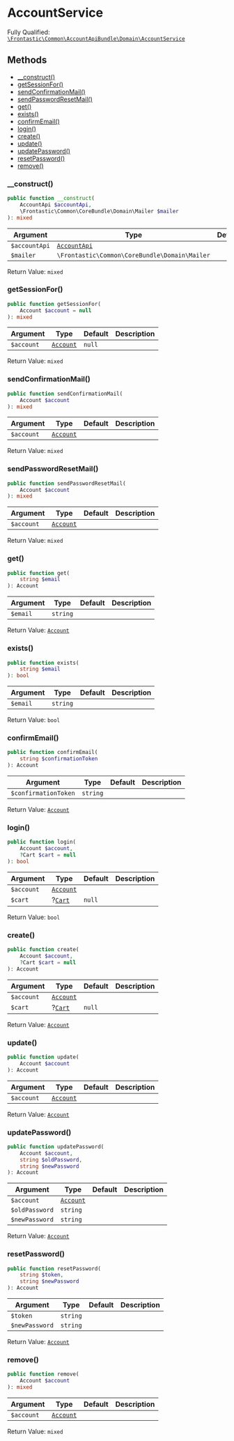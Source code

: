 #  AccountService

Fully Qualified: [`\Frontastic\Common\AccountApiBundle\Domain\AccountService`](../../../../src/php/AccountApiBundle/Domain/AccountService.php)




## Methods

* [__construct()](#__construct)
* [getSessionFor()](#getsessionfor)
* [sendConfirmationMail()](#sendconfirmationmail)
* [sendPasswordResetMail()](#sendpasswordresetmail)
* [get()](#get)
* [exists()](#exists)
* [confirmEmail()](#confirmemail)
* [login()](#login)
* [create()](#create)
* [update()](#update)
* [updatePassword()](#updatepassword)
* [resetPassword()](#resetpassword)
* [remove()](#remove)


### __construct()


```php
public function __construct(
    AccountApi $accountApi,
    \Frontastic\Common\CoreBundle\Domain\Mailer $mailer
): mixed
```






Argument|Type|Default|Description
--------|----|-------|-----------
`$accountApi`|[`AccountApi`](AccountApi.md)||
`$mailer`|`\Frontastic\Common\CoreBundle\Domain\Mailer`||

Return Value: `mixed`

### getSessionFor()


```php
public function getSessionFor(
    Account $account = null
): mixed
```






Argument|Type|Default|Description
--------|----|-------|-----------
`$account`|[`Account`](Account.md)|`null`|

Return Value: `mixed`

### sendConfirmationMail()


```php
public function sendConfirmationMail(
    Account $account
): mixed
```






Argument|Type|Default|Description
--------|----|-------|-----------
`$account`|[`Account`](Account.md)||

Return Value: `mixed`

### sendPasswordResetMail()


```php
public function sendPasswordResetMail(
    Account $account
): mixed
```






Argument|Type|Default|Description
--------|----|-------|-----------
`$account`|[`Account`](Account.md)||

Return Value: `mixed`

### get()


```php
public function get(
    string $email
): Account
```






Argument|Type|Default|Description
--------|----|-------|-----------
`$email`|`string`||

Return Value: [`Account`](Account.md)

### exists()


```php
public function exists(
    string $email
): bool
```






Argument|Type|Default|Description
--------|----|-------|-----------
`$email`|`string`||

Return Value: `bool`

### confirmEmail()


```php
public function confirmEmail(
    string $confirmationToken
): Account
```






Argument|Type|Default|Description
--------|----|-------|-----------
`$confirmationToken`|`string`||

Return Value: [`Account`](Account.md)

### login()


```php
public function login(
    Account $account,
    ?Cart $cart = null
): bool
```






Argument|Type|Default|Description
--------|----|-------|-----------
`$account`|[`Account`](Account.md)||
`$cart`|?[`Cart`](../../CartApiBundle/Domain/Cart.md)|`null`|

Return Value: `bool`

### create()


```php
public function create(
    Account $account,
    ?Cart $cart = null
): Account
```






Argument|Type|Default|Description
--------|----|-------|-----------
`$account`|[`Account`](Account.md)||
`$cart`|?[`Cart`](../../CartApiBundle/Domain/Cart.md)|`null`|

Return Value: [`Account`](Account.md)

### update()


```php
public function update(
    Account $account
): Account
```






Argument|Type|Default|Description
--------|----|-------|-----------
`$account`|[`Account`](Account.md)||

Return Value: [`Account`](Account.md)

### updatePassword()


```php
public function updatePassword(
    Account $account,
    string $oldPassword,
    string $newPassword
): Account
```






Argument|Type|Default|Description
--------|----|-------|-----------
`$account`|[`Account`](Account.md)||
`$oldPassword`|`string`||
`$newPassword`|`string`||

Return Value: [`Account`](Account.md)

### resetPassword()


```php
public function resetPassword(
    string $token,
    string $newPassword
): Account
```






Argument|Type|Default|Description
--------|----|-------|-----------
`$token`|`string`||
`$newPassword`|`string`||

Return Value: [`Account`](Account.md)

### remove()


```php
public function remove(
    Account $account
): mixed
```






Argument|Type|Default|Description
--------|----|-------|-----------
`$account`|[`Account`](Account.md)||

Return Value: `mixed`

